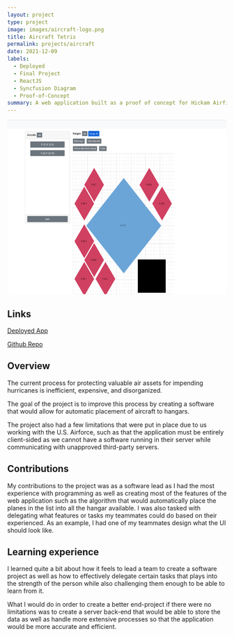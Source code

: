 ```yaml
---
layout: project
type: project
image: images/aircraft-logo.png 
title: Aircraft Tetris
permalink: projects/aircraft
date: 2021-12-09
labels:
  - Deployed
  - Final Project
  - ReactJS
  - Syncfusion Diagram
  - Proof-of-Concept
summary: A web application built as a proof of concept for Hickam Airfield in order to assist with aircraft-to-hangar placement in the case of a natural disaster such as a hurricane.
---
```


<img class="image" src="../images/aircraft-hangar.png" style="width:100%;height:25rem;">

## Links

[Deployed App](https://aircraft-hangar.xyz/)

[Github Repo](https://github.com/AircraftHangar491/aircraft-hangar)

## Overview

The current process for protecting valuable air assets for impending hurricanes is inefficient, expensive, and disorganized. 

The goal of the project is to improve this process by creating a software that would allow for automatic placement of aircraft to hangars.

The project also had a few limitations that were put in place due to us working with the U.S. Airforce, such as that the application must be entirely client-sided as we cannot have a software running in their server while communicating with unapproved third-party servers. 

## Contributions

My contributions to the project was as a software lead as I had the most experience with programming as well as creating most of the features of the web application such as the algorithm that would automatically place the planes in the list into all the hangar available. I was also tasked with delegating what features or tasks my teammates could do based on their experienced. As an example, I had one of my teammates design what the UI should look like.

## Learning experience

I learned quite a bit about how it feels to lead a team to create a software project as well as how to effectively delegate certain tasks that plays into the strength of the person while also challenging them enough to be able to learn from it.

What I would do in order to create a better end-project if there were no limitations was to create a server back-end that would be able to store the data as well as handle more extensive processes so that the application would be more accurate and efficient.

